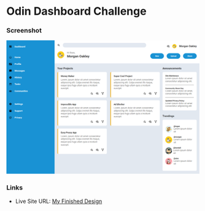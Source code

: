 # Odin Dashboard Challenge

### Screenshot

![](./images/dashboard-screenshot.png)

### Links

- Live Site URL: [My Finished Design](https://victorkirui.github.io/dashboard/)
